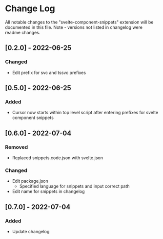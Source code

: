 # Change Log

All notable changes to the "svelte-component-snippets" extension will be documented in this file.
Note - versions not listed in changelog were readme changes.

## [0.2.0] - 2022-06-25

### Changed
- Edit prefix for svc and tssvc prefixes

## [0.5.0] - 2022-06-25

### Added
- Cursor now starts within top level script after entering prefixes for svelte component snippets 

## [0.6.0] - 2022-07-04
### Removed
- Replaced snippets.code.json with svelte.json

### Changed
- Edit package.json
  - Specified language for snippets and input correct path
- Edit name for snippets in changelog

## [0.7.0] - 2022-07-04

### Added 
- Update changelog
